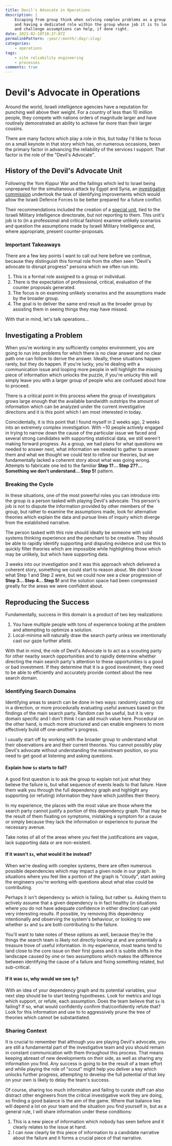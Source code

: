 ```yaml
---
title: Devil's Advocate in Operations
description: |
    Escaping from group think when solving complex problems as a group can be challenging
    and having a dedicated role within the group whose job it is to look for counter arguments
    and challenge assumptions can help, if done right.
date: 2021-02-10T18:37:07Z
permalinkPattern: :year/:month/:day/:slug/
categories:
    - operations
tags:
    - site reliability engineering
    - processes
comments: true
---
```


# Devil's Advocate in Operations
Around the world, Israeli intelligence agencies have a reputation for punching well above their weight.
For a country of less than 10 million people, they compete with nations orders of magnitude larger and
have routinely demonstrated an ability to achieve far more than their larger cousins.

There are many factors which play a role in this, but today I'd like to focus on a small keynote in that
story which has, on numerous occasions, been the primary factor in advancing the reliability of the
services I support. That factor is the role of the "Devil's Advocate".

<!-- more -->

## History of the Devil's Advocate Unit
Following the Yom Kippur War and the failings which led to Israel being unprepared for the simultaneous
attack by Egypt and Syria, an [investigative commission][agranat] undertook the task of identifying improvements
which would allow the Israeli Defence Forces to be better prepared for a future conflict.

Their recommendations included the creation of a [special unit][devils-advocate-unit], tied to the Israeli Military Intelligence
directorate, but not reporting to them. This unit's job is to (in a professional and critical fashion)
examine unlikely scenarios and question the assumptions made by Israeli Military Intelligence and, where
appropriate, present counter-proposals.

### Important Takeaways
There are a few key points I want to call out here before we continue, because they distinguish this formal
role from the often seen "Devil's advocate to disrupt progress" persona which we often run into.

1. This is a formal role assigned to a group or individual.
2. There is the expectation of professional, critical, evaluation of the counter proposals generated.
3. The focus is on examining unlikely scenarios and the assumptions made by the broader group.
4. The goal is to deliver the same end result as the broader group by assisting them in seeing things they may have missed.

With that in mind, let's talk operations...

## Investigating a Problem
When you're working in any sufficiently complex environment, you are going to run into problems for which
there is no clear answer and no clear path one can follow to derive the answer. Ideally, these situations
happen rarely, but they do happen. If you're lucky, you're dealing with a communication issue and looping
more people in will highlight the missing piece of information which unlocks the puzzle, if you're unlucky
this will simply leave you with a larger group of people who are confused about how to proceed.

There is a critical point in this process where the group of investigators grows large enough that the available
bandwidth outstrips the amount of information which can be analyzed under the current investigative directions
and it is this point which I am most interested in today.

Coincidentally, it is this point that I found myself in 2 weeks ago, 2 weeks into an extremely complex
investigation. With ~10 people actively engaged in trying to narrow down the cause of the particular issue
we faced and several strong candidates with supporting statistical data, we still weren't making forward
progress. As a group, we had plans for what questions we needed to answer next, what information we needed
to gather to answer them and what we thought we could test to refine our theories, but we fundamentally
lacked a coherent story about what was going wrong. Attempts to fabricate one led to the familiar
**Step 1?... Step 2??... Something we don't understand... Step 5!** pattern.

### Breaking the Cycle
In these situations, one of the most powerful roles you can introduce into the group is a person tasked
with playing Devil's advocate. This person's job is not to dispute the information provided by other members
of the group, but rather to examine the assumptions made, look for alternative theories which explain
the data and pursue lines of inquiry which diverge from the established narrative.

The person tasked with this role should ideally be someone with solid systems thinking experience and
the penchant to be creative. They should be able to rapidly identify supporting and disputing evidence
and use this to quickly filter theories which are impossible while highlighting those which may be unlikely,
but which have supporting data.

3 weeks into our investigation and it was this approach which delivered a coherent story, something we
could start to reason about. We didn't know what Step 1 and Step 2 were, but we could now see a clear
progression of **Step 3... Step 4... Step 5!** and the solution space had been compressed greatly for
the areas we were confident about.

## Reproducing the Success
Fundamentally, success in this domain is a product of two key realizations:

1. You have multiple people with tons of experience looking at the problem and attempting to optimize a solution.
2. Local-minima will naturally draw the search party unless we intentionally cast our gaze further afield.

With that in mind, the role of Devil's Advocate is to act as a scouting party for other nearby search opportunities
and to rapidly determine whether directing the main search party's attention to these opportunities is a good or
bad investment. If they determine that it is a good investment, they need to be able to efficiently and accurately
provide context about the new search domain.

### Identifying Search Domains
Identifying areas to search can be done in two ways: randomly casting out in a direction, or more procedurally evaluating
useful avenues based on the findings of the main search party. Random can be useful, but it is very domain
specific and I don't think I can add much value here. Procedural on the other hand, is much more structured
and can enable engineers to more effectively build off one-another's progress.

I usually start off by working with the broader group to understand what their observations are and their current
theories. You cannot possibly play Devil's advocate without understanding the mainstream position, so you need to get
good at listening and asking questions.

#### Explain how `$x` starts to fail?
A good first question is to ask the group to explain not just what they believe the failure is, but what sequence
of events leads to that failure. Have them walk you through the full dependency graph and highlight any supporting
(or refuting) information they have which justifies their theory.

In my experience, the places with the most value are those where the search party cannot justify a portion of this
dependency graph. That may be the result of them fixating on symptoms, mistaking a symptom for a cause or simply
because they lack the information or experience to pursue the necessary avenue.

Take notes of all of the areas where you feel the justifications are vague, lack supporting data or are non-existent.

#### If it wasn't `$x`, what would it be instead?
When we're dealing with complex systems, there are often numerous possible dependencies which may impact a given
node in our graph. In situations where you feel like a portion of the graph is "cloudy", start asking the engineers
you're working with questions about what else could be contributing.

Perhaps it isn't dependency `$x` which is failing, but rather `$a`. Asking them to actively assume that a given
dependency is in fact healthy (in situations where you do not have adequate confidence in either direction) can
yield very interesting results. If possible, try removing this dependency intentionally and observing the system's
behaviour, or looking to see whether `$x` and `$a` are both contributing to the failure.

You'll want to take notes of these options as well, because they're the things the search team is likely not directly
looking at and are potentially a treasure trove of useful information. In my experience, most teams tend to land close
to the core issue on their first guess and it is subtle shifts in the landscape caused by one or two assumptions
which makes the difference between identifying the cause of a failure and fixing something related, but sub-critical.

#### If it was `$x`, why would we see `$y`?
With an idea of your dependency graph and its potential variables, your next step should be to start testing hypotheses.
Look for metrics and logs which support, or refute, each assumption. Does the team believe that `$x` is failing? If so,
what would confidently confirm that/confidently refute that? Look for this information and use to to aggressively prune
the tree of theories which cannot be substantiated.

### Sharing Context
It is crucial to remember that although you are playing Devil's advocate, you are still a fundamental part of the
investigative team and you should remain in constant communication with them throughout this process. That means
keeping abreast of new developments on their side, as well as sharing any information you find. Any success is going
to be the result of a team effort and while playing the role of "scout" might help you deliver a key which unlocks
further progress, attempting to develop the full potential of that key on your own is likely to delay the team's
success.

Of course, sharing too much information and failing to curate stuff can also distract other engineers from the
critical investigative work they are doing, so finding a good balance is the aim of the game. Where that balance
lies will depend a lot on your team and the situation you find yourself in, but as a general rule, I will share
information under these conditions:

1. This is a new piece of information which nobody has seen before and it clearly relates to the issue at hand.
2. I can now clearly tie this piece of information to a candidate narrative about the failure and it forms a crucial piece of that narrative.

[agranat]: https://en.wikipedia.org/wiki/Agranat_Commission
[devils-advocate-unit]: https://en.wikipedia.org/wiki/Devil%27s_Advocate_Unit